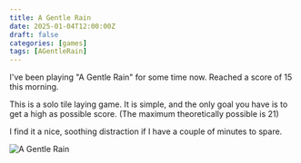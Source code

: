 ```yaml
---
title: A Gentle Rain
date: 2025-01-04T12:00:00Z
draft: false
categories: [games]
tags: [AGentleRain]
---
```

I've been playing "A Gentle Rain" for some time now. Reached a score of 15 this morning.

This is a solo tile laying game. It is simple, and the only goal you have is to get a high as possible score. (The maximum theoretically possible is 21)

I find it a nice, soothing distraction if I have a couple of minutes to spare.

![A Gentle Rain](./images/gentlerain.jpg)
